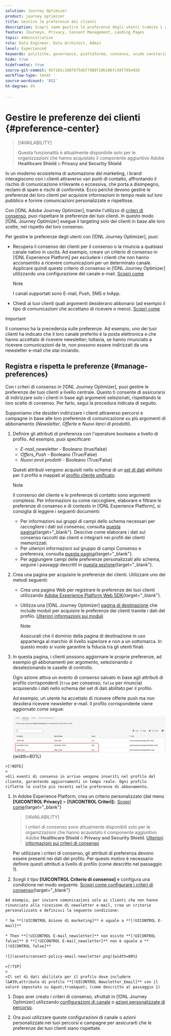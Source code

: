 ```yaml
---
solution: Journey Optimizer
product: journey optimizer
title: Gestire le preferenze dei clienti
description: Scopri come gestire le preferenze degli utenti tramite i criteri di consenso
feature: Journeys, Privacy, Consent Management, Landing Pages
topic: Administration
role: Data Engineer, Data Architect, Admin
level: Experienced
keywords: politiche, governance, piattaforma, consenso, scudo sanitario
hide: true
hidefromtoc: true
source-git-commit: 95f101c3d8f875dbf7988f10b106fc58f705e926
workflow-type: tm+mt
source-wordcount: '852'
ht-degree: 4%

---
```


# Gestire le preferenze dei clienti {#preference-center}

>[!AVAILABILITY]
>
>Questa funzionalità è attualmente disponibile solo per le organizzazioni che hanno acquistato il componente aggiuntivo Adobe **Healthcare Shield** o **Privacy and Security Shield**.

In un moderno ecosistema di automazione del marketing, i brand interagiscono con i clienti attraverso vari punti di contatto, affrontando il rischio di comunicazione irrilevante o eccessiva, che porta a disimpegno, reclami di spam e rischi di conformità. Ecco perché devono gestire le preferenze dei loro clienti per acquisire informazioni in tempo reale sul loro pubblico e fornire comunicazioni personalizzate e rispettose.

Con [!DNL Adobe Journey Optimizer], tramite l&#39;utilizzo di [criteri di consenso](consent.md), puoi rispettare le preferenze dei tuoi clienti<!-- in terms of **channels** and **topics**-->. In questo modo [!DNL Journey Optimizer] esegue il targeting solo dei clienti in base alle loro scelte<!-- their preferred channels and on the subscription topics-->, nel rispetto del loro consenso.

Per gestire le preferenze degli utenti con [!DNL Journey Optimizer], puoi:

* Recupera il consenso dei clienti per il consenso o la rinuncia a qualsiasi canale nativo in uscita. Ad esempio, creare un criterio di consenso in [!DNL Experience Platform] per escludere i clienti che non hanno acconsentito a ricevere comunicazioni per un determinato canale. Applicare quindi questo criterio di consenso in [!DNL Journey Optimizer] utilizzando una configurazione del canale e-mail. [Scopri come](consent.md#surface-marketing-actions)

  >[!NOTE]
  >
  >I canali supportati sono E-mail, Push, SMS e InApp.<!--To check-->

* Chiedi ai tuoi clienti quali argomenti desiderano abbonarsi (ad esempio il tipo di comunicazioni che accettano di ricevere o meno). [Scopri come](#manage-preferences)

>[!IMPORTANT]
>
>Il consenso ha la precedenza sulle preferenze. Ad esempio, uno dei tuoi clienti ha indicato che il loro canale preferito è la posta elettronica e che hanno accettato di ricevere newsletter<!-- they are interested in yoga-->; tuttavia, se hanno rinunciato a ricevere comunicazioni da te, non possono essere indirizzati da una newsletter e-mail che stai inviando<!-- on yoga-->.

## Registra e rispetta le preferenze {#manage-preferences}

Con i criteri di consenso in [!DNL Journey Optimizer], puoi gestire le preferenze dei tuoi clienti a livello centrale. Questo ti consente di assicurarsi di indirizzare solo i clienti in base agli argomenti selezionati, rispettando le loro scelte di consenso. Per farlo, segui la procedura indicata di seguito.

Supponiamo che desideri indirizzare i clienti attraverso percorsi e campagne in base alle loro preferenze di comunicazione su più argomenti di abbonamento (*Newsletter*, *Offerte* e *Nuovi lanci di prodotti*).

1. Definire gli attributi di preferenza con l&#39;operatore booleano a livello di profilo<!--how??-->. Ad esempio, puoi specificare:

   * *E-mail_newsletter* - Booleano (true/false)
   * *Offers_Push* - Booleano (True/False)
   * *Nuovi avvii prodotti* - Booleano (True/False)

   Questi attributi vengono acquisiti nello schema di un [set di dati](../data/get-started-datasets.md) abilitato per il profilo e mappati al [profilo cliente unificato](../audience/get-started-profiles.md).

   >[!NOTE]
   >
   >Il consenso del cliente e le preferenze di contatto sono argomenti complessi. Per informazioni su come raccogliere, elaborare e filtrare le preferenze di consenso e di contesto in [!DNL Experience Platform], si consiglia di leggere i seguenti documenti:
   >
   >* Per informazioni sui gruppi di campi dello schema necessari per raccogliere i dati sul consenso, consulta [questa pagina](https://experienceleague.adobe.com/it/docs/experience-platform/landing/governance-privacy-security/consent/adobe/overview){target="_blank"}. Descrive come elaborare i dati sul consenso raccolti dai clienti e integrarli nei profili dei clienti memorizzati.
   >* Per ulteriori informazioni sul gruppo di campi Consenso e preferenza, consulta [questa pagina](https://experienceleague.adobe.com/it/docs/experience-platform/xdm/field-groups/profile/consents#ingest){target="_blank"}.
   >* Per aggiungere campi delle preferenze personalizzati allo schema, seguire i passaggi descritti in [questa sezione](https://experienceleague.adobe.com/it/docs/experience-platform/landing/governance-privacy-security/consent/adobe/dataset#custom-consent){target="_blank"}.

1. Crea una pagina per acquisire le preferenze dei clienti. Utilizzare uno dei metodi seguenti:

   * Crea una pagina Web per registrare le preferenze dei tuoi clienti utilizzando [Adobe Experience Platform Web SDK](https://experienceleague.adobe.com/it/docs/experience-platform/web-sdk/home){target="_blank"}.

   * Utilizza una [!DNL Journey Optimizer] [pagina di destinazione](../landing-pages/create-lp.md) che include moduli per acquisire le preferenze dei clienti tramite i dati del profilo.  [Ulteriori informazioni sui moduli](../landing-pages/lp-forms.md) <!--Forms not released/announced yet - TBC-->

     >[!NOTE]
     >
     >Assicurati che il dominio della pagina di destinazione in uso appartenga al marchio di livello superiore e non a un sottomarca. In questo modo si vuole garantire la fiducia tra gli utenti finali. <!--Please clarify-->

1. In questa pagina, i clienti possono aggiornare le proprie preferenze, ad esempio gli abbonamenti per argomento, selezionando o deselezionando le caselle di controllo.

   Ogni azione attiva un evento di consenso salvato in base agli attributi di profilo corrispondenti (`true` per consenso, `false` per rinuncia) acquisendo i dati nello schema del set di dati abilitato per il profilo<!-- that contains the corresponding preference fields-->.

   <!--Record your users' preferences through the web page or landing page that you created. The data is saved against the corresponding profile, meaning that the preference data is ingested into a Profile-enabled dataset whose schema contains consent/preference fields.-->

   Ad esempio, un utente <!--whose email address is john.black@lumamail.com--> ha accettato di ricevere offerte push ma non desidera ricevere newsletter e-mail. Il profilo corrispondente viene aggiornato come segue:

   ![](assets/profile-preference-attributes.png){width=80%}

<!--The corresponding profile dataset is updated as follows:

|Attribute = Email id | Attribute = Offers_Push | Attribute = Newsletters_Email |
|---------|----------|---------|
| john.black@lumamail.com | Y | N |-->

    >[!NOTE]
    >
    >Gli eventi di consenso in arrivo vengono inseriti nel profilo del cliente, garantendo aggiornamenti in tempo reale. Ogni profilo riflette le scelte più recenti nelle preferenze di abbonamento.

1. In Adobe Experience Platform, crea un criterio personalizzato (dal menu **[!UICONTROL Privacy]** > **[!UICONTROL Criteri]**). [Scopri come](https://experienceleague.adobe.com/docs/experience-platform/data-governance/policies/user-guide.html?lang=it#create-policy){target="_blank"}

   >[!AVAILABILITY]
   >
   >I criteri di consenso sono attualmente disponibili solo per le organizzazioni che hanno acquistato il componente aggiuntivo Adobe **Healthcare Shield** o **Privacy and Security Shield**. [Ulteriori informazioni sui criteri di consenso](consent.md)

   Per utilizzare i criteri di consenso, gli attributi di preferenza devono essere presenti nei dati del profilo. Per questo motivo è necessario definire questi attributi a livello di profilo (come descritto nel passaggio 1).

1. Scegli il tipo **[!UICONTROL Criterio di consenso]** e configura una condizione nel modo seguente. [Scopri come configurare i criteri di consenso](https://experienceleague.adobe.com/docs/experience-platform/data-governance/policies/user-guide.html?lang=it#consent-policy){target="_blank"}

<!--Consent policies are comprised of two logical components:

* **If**: The condition that will trigger the policy check, based on a certain marketing action (email, SMS, push, custom action, etc.) being performed, the presence of certain data usage labels, or a combination of the two.

* **Then**: The consent attribute must be present for a profile to be included in the action that triggered the policy. More than one field can also be selected.-->

    Ad esempio, per inviare comunicazioni solo ai clienti che non hanno rinunciato alla ricezione di newsletter e-mail, crea un criterio personalizzato e definisci la seguente condizione:
    
    * Se **[!UICONTROL Azione di marketing]** è uguale a **[!UICONTROL E-mail]**
    
    * Then **[!UICONTROL E-mail_newsletter]** non esiste **[!UICONTROL false]** O **[!UICONTROL E-mail_newsletter]** non è uguale a **[!UICONTROL false]**
    
    ![](assets/consent-policy-email-newsletter.png){width=80%}
    
    >[!TIP]
    >
    >Il set di dati abilitato per il profilo deve includere l&#39;attributo di profilo **[!UICONTROL Newsletter_Email]** con il valore impostato su &quot;true&quot; (come descritto al passaggio 1)

1. Dopo aver creato i criteri di consenso, sfruttali in [!DNL Journey Optimizer] utilizzando [configurazioni di canale](consent.md#surface-marketing-actions) o [azioni personalizzate di percorso](consent.md#journey-custom-actions).

1. Ora puoi utilizzare queste configurazioni di canale o azioni personalizzate nei tuoi percorsi e campagne per assicurarti che le preferenze dei tuoi clienti <!--targeted--> siano rispettate.
